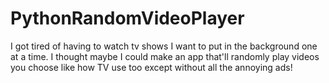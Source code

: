 # PythonRandomVideoPlayer
I got tired of having to watch tv shows I want to put in the background one at a time. I thought maybe I could make an app that'll randomly play videos you choose like how TV use too except without all the annoying ads!

